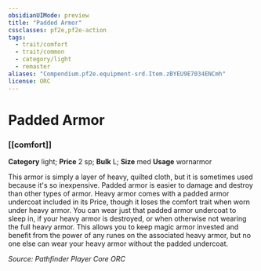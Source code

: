```yaml
---
obsidianUIMode: preview
title: "Padded Armor"
cssclasses: pf2e,pf2e-action
tags:
  - trait/comfort
  - trait/common
  - category/light
  - remaster
aliases: "Compendium.pf2e.equipment-srd.Item.zBYEU9E7034ENCmh"
license: ORC
---
```

# Padded Armor

### [[comfort]]

**Category** light; 
**Price** 2 sp; 
**Bulk** L; **Size** med
**Usage** wornarmor

This armor is simply a layer of heavy, quilted cloth, but it is sometimes used because it's so inexpensive. Padded armor is easier to damage and destroy than other types of armor. Heavy armor comes with a padded armor undercoat included in its Price, though it loses the comfort trait when worn under heavy armor. You can wear just that padded armor undercoat to sleep in, if your heavy armor is destroyed, or when otherwise not wearing the full heavy armor. This allows you to keep magic armor invested and benefit from the power of any runes on the associated heavy armor, but no one else can wear your heavy armor without the padded undercoat.

*Source: Pathfinder Player Core*
*ORC*